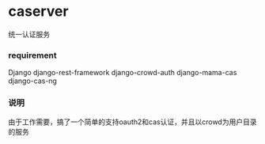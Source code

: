 # caserver
统一认证服务

### requirement
Django
django-rest-framework
django-crowd-auth
django-mama-cas
django-cas-ng

### 说明
由于工作需要，搞了一个简单的支持oauth2和cas认证，并且以crowd为用户目录的服务

